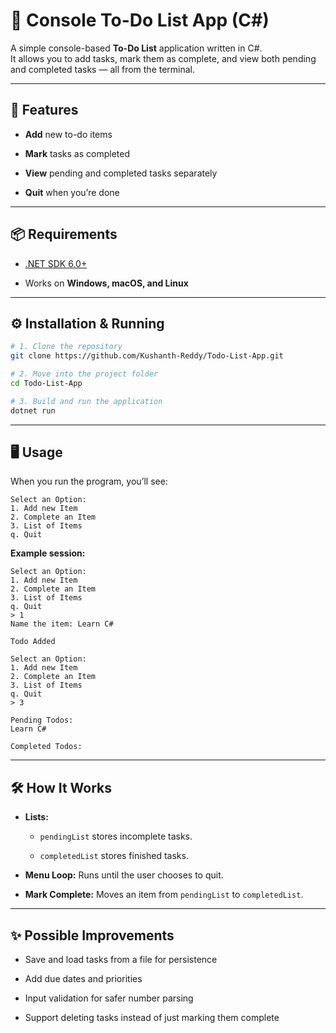 # 📝 Console To-Do List App (C#)

A simple console-based **To-Do List** application written in C#.  
It allows you to add tasks, mark them as complete, and view both pending and completed tasks — all from the terminal.

---

## 🚀 Features

- **Add** new to-do items
    
- **Mark** tasks as completed
    
- **View** pending and completed tasks separately
    
- **Quit** when you’re done
    

---

## 📦 Requirements

- [.NET SDK 6.0+](https://dotnet.microsoft.com/en-us/download)
    
- Works on **Windows, macOS, and Linux**
    

---

## ⚙️ Installation & Running

```bash
# 1. Clone the repository
git clone https://github.com/Kushanth-Reddy/Todo-List-App.git

# 2. Move into the project folder
cd Todo-List-App

# 3. Build and run the application
dotnet run
```

---

## 🖥️ Usage

When you run the program, you’ll see:

```
Select an Option:
1. Add new Item
2. Complete an Item
3. List of Items
q. Quit
```

**Example session:**

```
Select an Option:
1. Add new Item
2. Complete an Item
3. List of Items
q. Quit
> 1
Name the item: Learn C#

Todo Added

Select an Option:
1. Add new Item
2. Complete an Item
3. List of Items
q. Quit
> 3

Pending Todos:
Learn C#

Completed Todos:
```

---

## 🛠️ How It Works

- **Lists:**
    
    - `pendingList` stores incomplete tasks.
        
    - `completedList` stores finished tasks.
        
- **Menu Loop:** Runs until the user chooses to quit.
    
- **Mark Complete:** Moves an item from `pendingList` to `completedList`.
    

---

## ✨ Possible Improvements

- Save and load tasks from a file for persistence
    
- Add due dates and priorities
    
- Input validation for safer number parsing
    
- Support deleting tasks instead of just marking them complete

